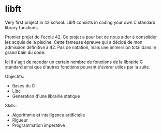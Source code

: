 # libft
Very first project in 42 school. Libft consists in coding your own C standard library functions.

Premier projet de l'ecole 42. Ce projet a pour but de nous aider à consolider les acquis de la piscine.
Cette fameuse épreuve qui a décidé de mon admission définitive à 42.
Pas de natation, mais une immersion total dans le grand bain du code.

Ici il s'agit de recoder un certain nombre de fonctions de la librairie C standard ainsi que d'autres fonctions
pouvant s'averer utiles par la suite.

Objectifs:
- Bases du C
- Libc
- Generation d'une librairie statique

Skills:
- Algorithmie et intelligence artificielle
- Rigueur
- Programmation imperative
